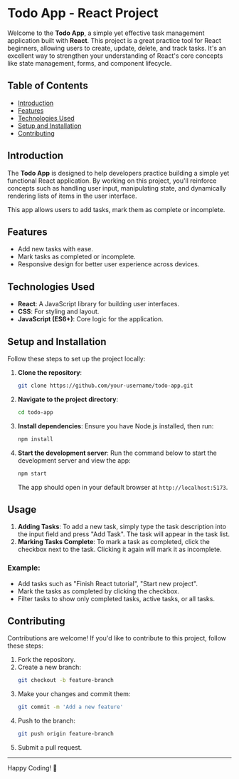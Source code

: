 # Todo App - React Project

Welcome to the **Todo App**, a simple yet effective task management application built with **React**. This project is a great practice tool for React beginners, allowing users to create, update, delete, and track tasks. It's an excellent way to strengthen your understanding of React's core concepts like state management, forms, and component lifecycle.

## Table of Contents

- [Introduction](#introduction)
- [Features](#features)
- [Technologies Used](#technologies-used)
- [Setup and Installation](#setup-and-installation)
- [Contributing](#contributing)

## Introduction

The **Todo App** is designed to help developers practice building a simple yet functional React application. By working on this project, you'll reinforce concepts such as handling user input, manipulating state, and dynamically rendering lists of items in the user interface.

This app allows users to add tasks, mark them as complete or incomplete.

## Features

- Add new tasks with ease.
- Mark tasks as completed or incomplete.
- Responsive design for better user experience across devices.

## Technologies Used

- **React**: A JavaScript library for building user interfaces.
- **CSS**: For styling and layout.
- **JavaScript (ES6+)**: Core logic for the application.

## Setup and Installation

Follow these steps to set up the project locally:

1. **Clone the repository**:
    ```bash
    git clone https://github.com/your-username/todo-app.git
    ```

2. **Navigate to the project directory**:
    ```bash
    cd todo-app
    ```

3. **Install dependencies**:
    Ensure you have Node.js installed, then run:
    ```bash
    npm install
    ```

4. **Start the development server**:
    Run the command below to start the development server and view the app:
    ```bash
    npm start
    ```
    The app should open in your default browser at `http://localhost:5173`.


## Usage

1. **Adding Tasks**: To add a new task, simply type the task description into the input field and press "Add Task". The task will appear in the task list.
2. **Marking Tasks Complete**: To mark a task as completed, click the checkbox next to the task. Clicking it again will mark it as incomplete.

### Example:
- Add tasks such as "Finish React tutorial", "Start new project".
- Mark the tasks as completed by clicking the checkbox.
- Filter tasks to show only completed tasks, active tasks, or all tasks.

## Contributing

Contributions are welcome! If you'd like to contribute to this project, follow these steps:

1. Fork the repository.
2. Create a new branch:
    ```bash
    git checkout -b feature-branch
    ```
3. Make your changes and commit them:
    ```bash
    git commit -m 'Add a new feature'
    ```
4. Push to the branch:
    ```bash
    git push origin feature-branch
    ```
5. Submit a pull request.

---

Happy Coding! 🚀
